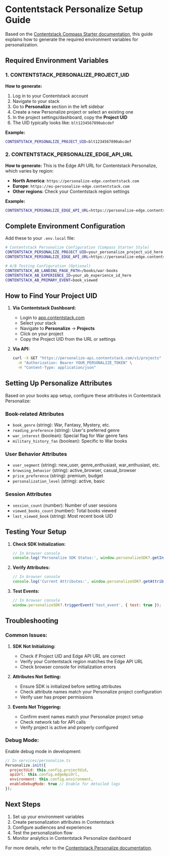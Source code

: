 # Contentstack Personalize Setup Guide

Based on the [Contentstack Compass Starter documentation](https://www.contentstack.com/docs/developers/sample-apps/build-a-website-using-contestack-compass-starter), this guide explains how to generate the required environment variables for personalization.

## Required Environment Variables

### 1. CONTENTSTACK_PERSONALIZE_PROJECT_UID

**How to generate:**
1. Log in to your Contentstack account
2. Navigate to your stack
3. Go to **Personalize** section in the left sidebar
4. Create a new Personalize project or select an existing one
5. In the project settings/dashboard, copy the **Project UID**
6. The UID typically looks like: `blt1234567890abcdef`

**Example:**
```bash
CONTENTSTACK_PERSONALIZE_PROJECT_UID=blt1234567890abcdef
```

### 2. CONTENTSTACK_PERSONALIZE_EDGE_API_URL

**How to generate:**
This is the Edge API URL for Contentstack Personalize, which varies by region:

- **North America**: `https://personalize-edge.contentstack.com`
- **Europe**: `https://eu-personalize-edge.contentstack.com`
- **Other regions**: Check your Contentstack region settings

**Example:**
```bash
CONTENTSTACK_PERSONALIZE_EDGE_API_URL=https://personalize-edge.contentstack.com
```

## Complete Environment Configuration

Add these to your `.env.local` file:

```bash
# Contentstack Personalize Configuration (Compass Starter Style)
CONTENTSTACK_PERSONALIZE_PROJECT_UID=your_personalize_project_uid_here
CONTENTSTACK_PERSONALIZE_EDGE_API_URL=https://personalize-edge.contentstack.com

# A/B Testing Configuration (Optional)
CONTENTSTACK_AB_LANDING_PAGE_PATH=/books/war-books
CONTENTSTACK_AB_EXPERIENCE_ID=your_ab_experience_id_here
CONTENTSTACK_AB_PRIMARY_EVENT=book_viewed
```

## How to Find Your Project UID

1. **Via Contentstack Dashboard:**
   - Login to [app.contentstack.com](https://app.contentstack.com)
   - Select your stack
   - Navigate to **Personalize** → **Projects**
   - Click on your project
   - Copy the Project UID from the URL or settings

2. **Via API:**
   ```bash
   curl -X GET "https://personalize-api.contentstack.com/v1/projects" \
     -H "Authorization: Bearer YOUR_PERSONALIZE_TOKEN" \
     -H "Content-Type: application/json"
   ```

## Setting Up Personalize Attributes

Based on your books app setup, configure these attributes in Contentstack Personalize:

### Book-related Attributes
- `book_genre` (string): War, Fantasy, Mystery, etc.
- `reading_preference` (string): User's preferred genre
- `war_interest` (boolean): Special flag for War genre fans
- `military_history_fan` (boolean): Specific to War books

### User Behavior Attributes  
- `user_segment` (string): new_user, genre_enthusiast, war_enthusiast, etc.
- `browsing_behavior` (string): active_browser, casual_browser
- `price_preference` (string): premium, budget
- `personalization_level` (string): active, basic

### Session Attributes
- `session_count` (number): Number of user sessions
- `viewed_books_count` (number): Total books viewed
- `last_viewed_book` (string): Most recent book UID

## Testing Your Setup

1. **Check SDK Initialization:**
   ```javascript
   // In browser console
   console.log('Personalize SDK Status:', window.personalizeSDK?.getInitializationStatus());
   ```

2. **Verify Attributes:**
   ```javascript
   // In browser console  
   console.log('Current Attributes:', window.personalizeSDK?.getAttributes());
   ```

3. **Test Events:**
   ```javascript
   // In browser console
   window.personalizeSDK?.triggerEvent('test_event', { test: true });
   ```

## Troubleshooting

### Common Issues:

1. **SDK Not Initializing:**
   - Check if Project UID and Edge API URL are correct
   - Verify your Contentstack region matches the Edge API URL
   - Check browser console for initialization errors

2. **Attributes Not Setting:**
   - Ensure SDK is initialized before setting attributes
   - Check attribute names match your Personalize project configuration
   - Verify user has proper permissions

3. **Events Not Triggering:**
   - Confirm event names match your Personalize project setup
   - Check network tab for API calls
   - Verify project is active and properly configured

### Debug Mode:

Enable debug mode in development:
```javascript
// In services/personalize.ts
Personalize.init({
  projectUid: this.config.projectUid,
  apiUrl: this.config.edgeApiUrl,
  environment: this.config.environment,
  enableDebugMode: true // Enable for detailed logs
});
```

## Next Steps

1. Set up your environment variables
2. Create personalization attributes in Contentstack
3. Configure audiences and experiences
4. Test the personalization flow
5. Monitor analytics in Contentstack Personalize dashboard

For more details, refer to the [Contentstack Personalize documentation](https://www.contentstack.com/docs/developers/personalize/).
